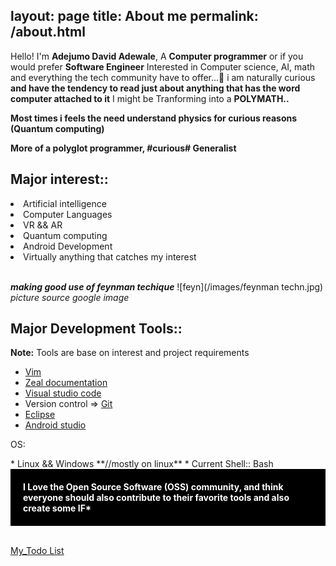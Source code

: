 layout: page
title: About me
permalink: /about.html
---

Hello! I'm **Adejumo David Adewale**, A **Computer programmer** or if you would prefer **Software Engineer**
Interested in Computer science, AI, math and everything the tech community have to offer...🎹️ i am naturally curious **and have the tendency to read just about anything that has the word computer attached to it**  I might be Tranforming into a **POLYMATH..** 

		
>
**Most times i feels the need understand physics for curious reasons (Quantum computing)**
>
**More of a polyglot programmer, #curious# Generalist**



## **Major interest**::<br>
<div>
	<li>Artificial intelligence</li>
	<li>Computer Languages</li>
	<li>VR && AR</li>
	<li>Quantum computing</li>
	<li>Android Development</li>	
	<li>Virtually anything that catches my interest</li>
</div><br>


 ***making good use of feynman techique***
![feyn](/images/feynman techn.jpg) 
        *picture source google image*
<br>


## **Major Development Tools**:: <br>
<b>Note:</b> Tools are base on interest and project requirements

* [Vim](https://en.wikipedia.org/wiki/Vim_(text_editor))
* [Zeal documentation](https://github.com/zealdocs/zeal)
* [Visual studio code](https://github.com/microsoft/vscode)
* Version control => [Git](https://en.wikipedia.org/wiki/Git)
* [Eclipse](https://en.wikipedia.org/wiki/Eclipse_(software))
* [Android studio](https://developer.android.com/studio/index.html) 

<p>OS:</p>
* Linux && Windows **//mostly on linux**
* Current Shell:: Bash
<br>

<div style="background-color:black; color:white; padding:20px;">	
  <b>I Love the Open Source Software (OSS) community, and think everyone should also contribute to their favorite tools and also create some IF*</b>
</div><br>

[My_Todo List](/todo.html)
